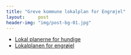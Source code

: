 ```yaml
---
title: "Greve kommune lokalplan for Engrøjel"
layout:     post
header-img: "img/post-bg-01.jpg"
---
```

<ul>
<li><a href="http://www.greve.dk/Politik/Kommunens%20planer/Lokalplaner/G%C3%A6ldende%20lokalplaner/G%C3%A6ldende%20lokalplaner%20Hundige.aspx">Lokal planerne for hundige</a></li>
<li><a href="http://soap.plansystem.dk/pdfarchive/20_1060934_APPROVED_1197019344626.pdf">Lokalplanen for engr&oslash;jel</a></li><br />
</ul><br />
&nbsp;</p>
<p>&nbsp;</p>
